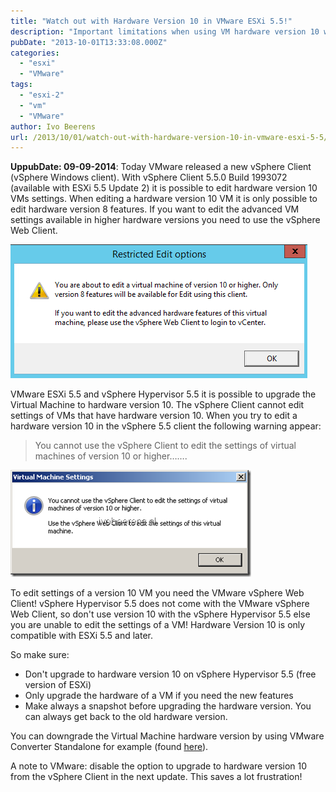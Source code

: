 ```yaml
---
title: "Watch out with Hardware Version 10 in VMware ESXi 5.5!"
description: "Important limitations when using VM hardware version 10 with vSphere Client and free ESXi."
pubDate: "2013-10-01T13:33:08.000Z"
categories: 
  - "esxi"
  - "VMware"
tags: 
  - "esxi-2"
  - "vm"
  - "VMware"
author: Ivo Beerens
url: /2013/10/01/watch-out-with-hardware-version-10-in-vmware-esxi-5-5/
---
```


**UppubDate: 09-09-2014**: Today VMware released a new vSphere Client (vSphere Windows client). With vSphere Client 5.5.0 Build 1993072 (available with ESXi 5.5 Update 2) it is possible to edit hardware version 10 VMs settings. When editing a hardware version 10 VM it is only possible to edit hardware version 8 features. If you want to edit the advanced VM settings available in higher hardware versions you need to use the vSphere Web Client.

[![vSphere](images/vSphere.png)](images/vSphere.png)

VMware ESXi 5.5 and vSphere Hypervisor 5.5 it is possible to upgrade the Virtual Machine to hardware version 10. The vSphere Client cannot edit settings of VMs that have hardware version 10. When you try to edit a hardware version 10 in the vSphere 5.5 client the following warning appear:

> You cannot use the vSphere Client to edit the settings of virtual machines of version 10 or higher…….

[![image](images/image_thumb.png "image")](images/image.png)

To edit settings of a version 10 VM you need the VMware vSphere Web Client! vSphere Hypervisor 5.5 does not come with the VMware vSphere Web Client, so don't use version 10 with the vSphere Hypervisor 5.5 else you are unable to edit the settings of a VM! Hardware Version 10 is only compatible with ESXi 5.5 and later.

So make sure:

- Don't upgrade to hardware version 10 on vSphere Hypervisor 5.5 (free version of ESXi)
- Only upgrade the hardware of a VM if you need the new features
- Make always a snapshot before upgrading the hardware version. You can always get back to the old hardware version.

You can downgrade the Virtual Machine hardware version by using VMware Converter Standalone for example (found [here](https://my.VMware.com/web/VMware/evalcenter?p=converter)).

A note to VMware: disable the option to upgrade to hardware version 10 from the vSphere Client in the next update. This saves a lot frustration!
